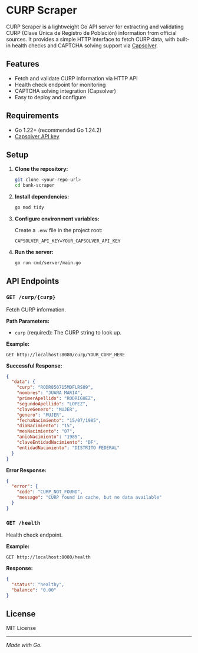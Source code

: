 # CURP Scraper

CURP Scraper is a lightweight Go API server for extracting and validating CURP (Clave Única de Registro de Población) information from official sources. It provides a simple HTTP interface to fetch CURP data, with built-in health checks and CAPTCHA solving support via [Capsolver](https://capsolver.com/).

## Features

- Fetch and validate CURP information via HTTP API
- Health check endpoint for monitoring
- CAPTCHA solving integration (Capsolver)
- Easy to deploy and configure

## Requirements

- Go 1.22+ (recommended Go 1.24.2)
- [Capsolver API key](https://dashboard.capsolver.com/)

## Setup

1. **Clone the repository:**

   ```sh
   git clone <your-repo-url>
   cd bank-scraper
   ```

2. **Install dependencies:**

   ```sh
   go mod tidy
   ```

3. **Configure environment variables:**

   Create a `.env` file in the project root:

   ```
   CAPSOLVER_API_KEY=YOUR_CAPSOLVER_API_KEY
   ```

4. **Run the server:**
   ```sh
   go run cmd/server/main.go
   ```

## API Endpoints

### `GET /curp/{curp}`

Fetch CURP information.

**Path Parameters:**

- `curp` (required): The CURP string to look up.

**Example:**

```
GET http://localhost:8080/curp/YOUR_CURP_HERE
```

**Successful Response:**

```json
{
  "data": {
    "curp": "RODR850715MDFLRS09",
    "nombres": "JUANA MARIA",
    "primerApellido": "RODRIGUEZ",
    "segundoApellido": "LOPEZ",
    "claveGenero": "MUJER",
    "genero": "MUJER",
    "fechaNacimiento": "15/07/1985",
    "diaNacimiento": "15",
    "mesNacimiento": "07",
    "anioNacimiento": "1985",
    "claveEntidadNacimiento": "DF",
    "entidadNacimiento": "DISTRITO FEDERAL"
  }
}
```

**Error Response:**

```json
{
  "error": {
    "code": "CURP_NOT_FOUND",
    "message": "CURP found in cache, but no data available"
  }
}
```

### `GET /health`

Health check endpoint.

**Example:**

```
GET http://localhost:8080/health
```

**Response:**

```json
{
  "status": "healthy",
  "balance": "0.00"
}
```

## License

MIT License

---

_Made with Go._
